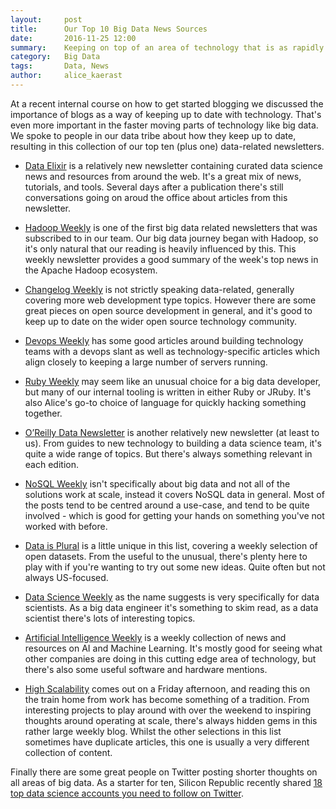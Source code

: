 ```yaml
---
layout:     post
title:      Our Top 10 Big Data News Sources
date:       2016-11-25 12:00
summary:    Keeping on top of an area of technology that is as rapidly moving as the big data ecosystem is hard.  Our data tribe share some of their resources for keeping up to date.
category:   Big Data
tags:       Data, News
author:     alice_kaerast
---
```


At a recent internal course on how to get started blogging we discussed the importance of blogs as a way of keeping up to date with technology.  That's even more important in the faster moving parts of technology like big data.  We spoke to people in our data tribe about how they keep up to date, resulting in this collection of our top ten (plus one) data-related newsletters.

* [Data Elixir](http://dataelixir.com/) is a relatively new newsletter containing curated data science news and resources from around the web.  It's a great mix of news, tutorials, and tools.  Several days after a publication there's still conversations going on aroud the office about articles from this newsletter.

* [Hadoop Weekly](https://www.hadoopweekly.com/) is one of the first big data related newsletters that was subscribed to in our team.  Our big data journey began with Hadoop, so it's only natural that our reading is heavily influenced by this.  This weekly newsletter provides a good summary of the week's top news in the Apache Hadoop ecosystem.

* [Changelog Weekly](https://changelog.com/weekly) is not strictly speaking data-related, generally covering more web development type topics.  However there are some great pieces on open source development in general, and it's good to keep up to date on the wider open source technology community.

* [Devops Weekly](http://www.devopsweekly.com/) has some good articles around building technology teams with a devops slant as well as technology-specific articles which align closely to keeping a large number of servers running.

* [Ruby Weekly](http://rubyweekly.com/) may seem like an unusual choice for a big data developer, but many of our internal tooling is written in either Ruby or JRuby.  It's also Alice's go-to choice of language for quickly hacking something together.

* [O’Reilly Data Newsletter](http://www.oreilly.com/data/newsletter.html) is another relatively new newsletter (at least to us).  From guides to new technology to building a data science team, it's quite a wide range of topics.  But there's always something relevant in each edition. 

* [NoSQL Weekly](http://www.nosqlweekly.com/) isn't specifically about big data and not all of the solutions work at scale, instead it covers NoSQL data in general.  Most of the posts tend to be centred around a use-case, and tend to be quite involved - which is good for getting your hands on something you've not worked with before.

* [Data is Plural](https://tinyletter.com/data-is-plural) is a little unique in this list, covering a weekly selection of open datasets.  From the useful to the unusual, there's plenty here to play with if you're wanting to try out some new ideas.  Quite often but not always US-focused.

* [Data Science Weekly](https://www.datascienceweekly.org/) as the name suggests is very specifically for data scientists.  As a big data engineer it's something to skim read, as a data scientist there's lots of interesting topics.

* [Artificial Intelligence Weekly](http://aiweekly.co) is a weekly collection of news and resources on AI and Machine Learning.  It's mostly good for seeing what other companies are doing in this cutting edge area of technology, but there's also some useful software and hardware mentions.

* [High Scalability](http://highscalability.com) comes out on a Friday afternoon, and reading this on the train home from work has become something of a tradition.  From interesting projects to play around with over the weekend to inspiring thoughts around operating at scale, there's always hidden gems in this rather large weekly blog.  Whilst the other selections in this list sometimes have duplicate articles, this one is usually a very different collection of content.

Finally there are some great people on Twitter posting shorter thoughts on all areas of big data.  As a starter for ten, Silicon Republic recently shared [18 top data science accounts you need to follow on Twitter](https://www.siliconrepublic.com/business/data-science-women-twitter).